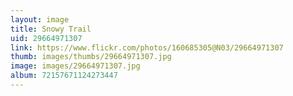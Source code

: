 ```yaml
---
layout: image
title: Snowy Trail
uid: 29664971307
link: https://www.flickr.com/photos/160685305@N03/29664971307
thumb: images/thumbs/29664971307.jpg
image: images/29664971307.jpg
album: 72157671124273447
---
```


